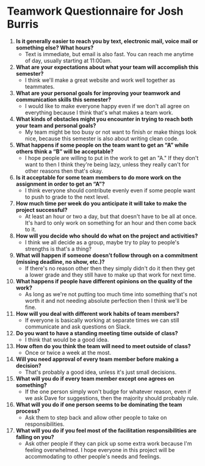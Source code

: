 # Teamwork Questionnaire for Josh Burris

1. __Is it generally easier to reach you by text, electronic mail, voice mail or something else?  What hours?__ 
   * Text is immediate, but email is also fast. You can reach me anytime of day, usually starting at 11:00am.
1. __What are your expectations about what your team will accomplish this semester?__ 
   * I think we'll make a great website and work well together as teammates.
1. __What are your personal goals for improving your teamwork and communication skills this semester?__ 
   * I would like to make everyone happy even if we don't all agree on everything because I think that's what makes a team work.
1. __What kinds of obstacles might you encounter in trying to reach both your team and personal goals?__ 
   * My team might be too busy or not want to finish or make things look nice, because this semester is also about writing clean code.
1. __What happens if some people on the team want to get an “A” while others think a “B” will be acceptable?__ 
   * I hope people are willing to put in the work to get an "A." If they don't want to then I think they're being lazy, unless they really can't for other reasons then that's okay.
1. __Is it acceptable for some team members to do more work on the assignment in order to get an “A”?__ 
   * I think everyone should contribute evenly even if some people want to push to grade to the next level.
1. __How much time per week do you anticipate it will take to make the project successful?__ 
   * At least an hour or two a day, but that doesn't have to be all at once. It's hard to only work on something for an hour and then come back to it.
1. __How will you decide who should do what on the project and activities?__ 
   * I think we all decide as a group, maybe try to play to people's strengths is that's a thing?
1. __What will happen if someone doesn’t follow through on a commitment (missing deadline, no show, etc.)?__ 
   * If there's no reason other then they simply didn't do it then they get a lower grade and they still have to make up that work for next time.
1. __What happens if people have different opinions on the quality of the work?__ 
   * As long as we're not putting too much time into something that's not worth it and not needing absolute perfection then I think we'll be fine.
1. __How will you deal with different work habits of team members?__ 
   * If everyone is basically working at separate times we can still communicate and ask questions on Slack.
1. __Do you want to have a standing meeting time outside of class?__ 
   * I think that would be a good idea.
1. __How often do you think the team will need to meet outside of class?__ 
   * Once or twice a week at the most.
1. __Will you need approval of every team member before making a decision?__ 
   * That's probably a good idea, unless it's just small decisions.
1. __What will you do if every team member except one agrees on something?__ 
   * If the one person simply won't budge for whatever reason, even if we ask Dave for suggestions, then the majority should probably rule.
1. __What will you do if one person seems to be dominating the team process?__ 
   * Ask them to step back and allow other people to take on responsibilities.
1. __What will you do if you feel most of the facilitation responsibilities are falling on you?__ 
   * Ask other people if they can pick up some extra work because I'm feeling overwhelmed. I hope everyone in this project will be accommodating to other people's needs and feelings.
